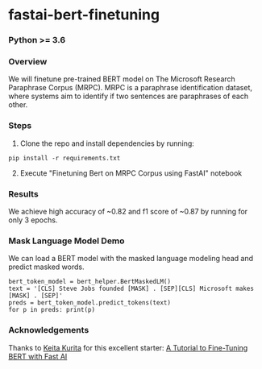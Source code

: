 # fastai-bert-finetuning

###  Python >= 3.6

### Overview

We will finetune pre-trained BERT model on The Microsoft Research Paraphrase Corpus (MRPC). MRPC is a paraphrase identification dataset, where systems aim to identify if two sentences are paraphrases of each other.

### Steps

1. Clone the repo and install dependencies by running:

```
pip install -r requirements.txt
```

2. Execute "Finetuning Bert on MRPC Corpus using FastAI" notebook

### Results

We achieve high accuracy of ~0.82 and f1 score of ~0.87 by running for only 3 epochs.

### Mask Language Model Demo

We can load a BERT model with the masked language modeling head and predict masked words.

```
bert_token_model = bert_helper.BertMaskedLM()
text = '[CLS] Steve Jobs founded [MASK] . [SEP][CLS] Microsoft makes [MASK] . [SEP]'
preds = bert_token_model.predict_tokens(text)
for p in preds: print(p)
```

### Acknowledgements

Thanks to [Keita Kurita](https://github.com/keitakurita) for this excellent starter: [A Tutorial to Fine-Tuning BERT with Fast AI](http://mlexplained.com/2019/05/13/a-tutorial-to-fine-tuning-bert-with-fast-ai/)
